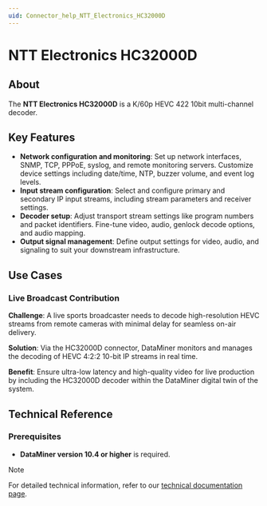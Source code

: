 ```yaml
---
uid: Connector_help_NTT_Electronics_HC32000D
---
```


# NTT Electronics HC32000D

## About

The **NTT Electronics HC32000D** is a K/60p HEVC 422 10bit multi-channel decoder.

## Key Features

- **Network configuration and monitoring**: Set up network interfaces, SNMP, TCP, PPPoE, syslog, and remote monitoring servers. Customize device settings including date/time, NTP, buzzer volume, and event log levels.
- **Input stream configuration**: Select and configure primary and secondary IP input streams, including stream parameters and receiver settings.
- **Decoder setup**: Adjust transport stream settings like program numbers and packet identifiers. Fine-tune video, audio, genlock decode options, and audio mapping.
- **Output signal management**: Define output settings for video, audio, and signaling to suit your downstream infrastructure.

## Use Cases

### Live Broadcast Contribution

**Challenge**: A live sports broadcaster needs to decode high-resolution HEVC streams from remote cameras with minimal delay for seamless on-air delivery.

**Solution**: Via the HC32000D connector, DataMiner monitors and manages the decoding of HEVC 4:2:2 10-bit IP streams in real time.

**Benefit**: Ensure ultra-low latency and high-quality video for live production by including the HC32000D decoder within the DataMiner digital twin of the system.

## Technical Reference

### Prerequisites

- **DataMiner version 10.4 or higher** is required.

> [!NOTE]
> For detailed technical information, refer to our [technical documentation page](xref:Connector_help_NTT_Electronics_HC32000D_Technical).
